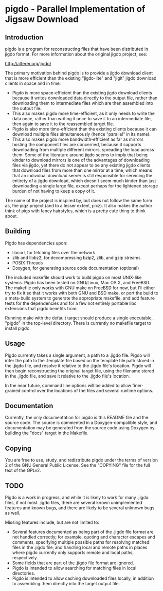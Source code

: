 pigdo - Parallel Implementation of Jigsaw Download
==================================================

Introduction
------------

pigdo is a program for reconstructing files that have been distributed in jigdo
format. For more information about the original jigdo project, see:

http://atterer.org/jigdo/

The primary motivation behind pigdo is to provide a jigdo download client that
is more efficient than the existing "jigdo-lite" and "jigit" jigdo download
clients in space and in time:

* Pigdo is more space-efficient than the existing jigdo download clients because
  it writes downloaded data directly to the output file, rather than downloading
  them to intermediate files which are then assembled into the output file.
* This also makes pigdo more time-efficient, as it only needs to write the data
  once, rather than writing it once to save it to an intermediate file, then
  again to save it to the reassembled target file.
* Pigdo is also more time-efficient than the existing clients because it can
  download multiple files simultaneously (hence "parallel" in its name).
* This also makes pigdo more bandwidth-efficient as far as mirrors hosting the
  component files are concerned, because it supports downloading from multiple
  different mirrors, spreading the load across them. Some of the literature
  around jigdo seems to imply that being kinder to download mirrors is one of
  the advantages of downloading files via jigdo, yet there do not appear to be
  any existing jigdo clients that download files from more than one mirror at a
  time, which means that an individual download server is still responsible for
  servicing the entirety of a jigdo download, which doesn't seem much kinder
  than just downloading a single large file, except perhaps for the lightened
  storage burden of not having to keep a copy of it.

The name of the project is inspired by, but does not follow the same form as,
the pigz project (and to a lesser extent, pixz). It also makes the author think
of pigs with fancy hairstyles, which is a pretty cute thing to think about.

Building
--------

Pigdo has dependencies upon:

* libcurl, for fetching files over the network
* zlib and libbz2, for decompressing bzip2, zlib, and gzip streams
* POSIX Threads
* Doxygen, for generating source code documentation (optional)

The included makefile should work to build pigdo on most UNIX-like systems.
Pigdo has been tested on GNU/Linux, Mac OS X, and FreeBSD. The makefile only
works with GNU make on FreeBSD for now, but I'll either try to fix it so that it
works with both GNU and BSD make, or port the build to a meta-build system to
generate the appropriate makefile, and add feature tests for the dependencies
and for a few not entirely portable libc extensions that pigdo benefits from.

Running make with the default target should produce a single executable, "pigdo"
in the top-level directory. There is currently no makefile target to install
pigdo.

Usage
-----

Pigdo currently takes a single argument, a path to a .jigdo file. Pigdo will
infer the path to the .template file based on the template file path stored in
the .jigdo file, and resolve it relative to the .jigdo file's location. Pigdo
will then begin reconstructing the original target file, using the filename
stored in the .jigdo file, and save it relative to the .jigdo file's location.

In the near future, command line options will be added to allow finer-grained
control over the locations of the files and several runtime options.

Documentation
-------------

Currently, the only documentation for pigdo is this README file and the source
code. The source is commented in a Doxygen-compatible style, and documentation
may be generated from the source code using Doxygen by building the "docs"
target in the Makefile.

Copying
-------

You are free to use, study, and redistribute pigdo under the terms of version 2
of the GNU General Public License. See the "COPYING" file for the full text of
the GPLv2.

TODO
----

Pigdo is a work in progress, and while it is likely to work for many .jigdo
files, if not most .jigdo files, there are several known unimplemented features
and known bugs, and there are likely to be several unknown bugs as well.

Missing features include, but are not limited to:

* Several features documented as being part of the .jigdo file format are not
  handled correctly; for example, quoting and character escapes and comments,
  specifying multiple possible paths for resolving matched files in the .jigdo
  file, and handling local and remote paths in places where pigdo currently only
  supports remote and local paths, respectively.
* Some fields that are part of the .jigdo file format are ignored.
* Pigdo is intended to allow searching for matching files in local directories.
* Pigdo is intended to allow caching downloaded files locally, in addition to
  assembling them directly into the target output file.
